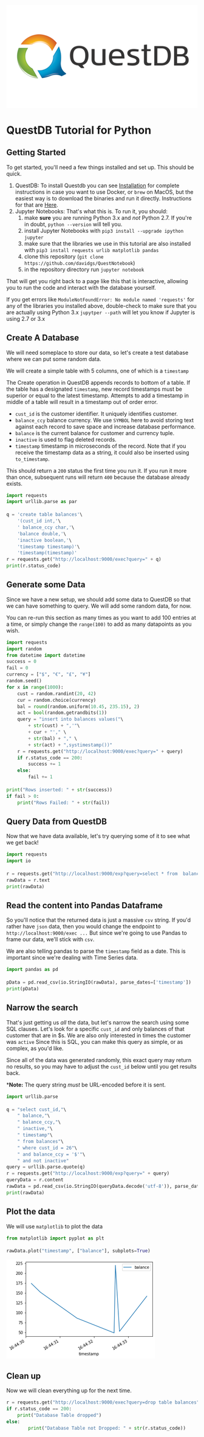 ![logo](img/QuestDB_Logo_GitHub.png)
# QuestDB Tutorial for Python

## Getting Started

To get started, you'll need a few things installed and set up. This should be quick.

1. QuestDB: To install Questdb you can see [Installation](https://questdb.io/getstarted) for complete instructions in case you want to use Docker, or `brew` on MacOS, but the easiest way is to download the binaries and run it directly. Instructions for that are [Here](https://questdb.io/docs/guideBinaries).
2. Jupyter Notebooks: That's what this is. To run it, you should:
    1. make **sure** you are running Python 3.x and _not_ Python 2.7. If you're in doubt, `python --version` will tell you.
    2. install Jupyter Notebooks with `pip3 install --upgrade ipython jupyter`
    3. make sure that the libraries we use in this tutorial are also installed with `pip3 install requests urlib matplotlib pandas`
    4. clone this repository (`git clone https://github.com/davidgs/QuestNotebook`)
    5. in the repository directory run `jupyter notebook`

That will get you right back to a page like this that is interactive, allowing you to run the code and interact with the database yourself.

If you get errors like `ModuleNotFoundError: No module named 'requests'` for any of the libraries you installed above, double-check to make sure that you are actually using Python 3.x `jupytper --path` will let you know if Jupyter is using 2.7 or 3.x

## Create A Database

We will need someplace to store our data, so let's create a test database where we can put some random data.

We will create a simple table with 5 columns, one of which is a `timestamp`

The Create operation in QuestDB appends records to bottom of a table. If the table has a designated `timestamp`, new record timestamps must be superior or equal to the latest timestamp. Attempts to add a timestamp in middle of a table will result in a timestamp out of order error.

* `cust_id` is the customer identifier. It uniquely identifies customer.
* `balance_ccy` balance currency. We use `SYMBOL` here to avoid storing text against each record to save space and increase database performance.
* `balance` is the current balance for customer and currency tuple.
* `inactive` is used to flag deleted records.
* `timestamp` timestamp in microseconds of the record. Note that if you receive the timestamp data as a string, it could also be inserted using `to_timestamp`.

This should return a `200` status the first time you run it. If you run it more than once, subsequent runs will return `400` because the database already exists.


```python
import requests
import urllib.parse as par

q = 'create table balances'\
    '(cust_id int,'\
    ' balance_ccy char,'\
    'balance double,'\
    'inactive boolean,'\
    'timestamp timestamp)'\
    'timestamp(timestamp)'
r = requests.get("http://localhost:9000/exec?query=" + q)
print(r.status_code)
```

## Generate some Data

Since we have a new setup, we should add some data to QuestDB so that we can have something to query. We will add some random data, for now.

You can re-run this section as many times as you want to add 100 entries at a time, or simply change the `range(100)` to add as many datapoints as you wish.



```python
import requests
import random
from datetime import datetime
success = 0
fail = 0
currency = ["$", "€", "£", "¥"]
random.seed()
for x in range(1000):
    cust = random.randint(20, 42)
    cur = random.choice(currency)
    bal = round(random.uniform(10.45, 235.15), 2)
    act = bool(random.getrandbits(1))
    query = "insert into balances values("\
        + str(cust) + ",'"\
        + cur + "'," \
        + str(bal) + "," \
        + str(act) + ",systimestamp())"
    r = requests.get("http://localhost:9000/exec?query=" + query)
    if r.status_code == 200:
        success += 1
    else:
        fail += 1

print("Rows inserted: " + str(success))
if fail > 0:
    print("Rows Failed: " + str(fail))

```

## Query Data from QuestDB

Now that we have data available, let's try querying some of it to see what we get back!


```python
import requests
import io

r = requests.get("http://localhost:9000/exp?query=select * from  balances")
rawData = r.text
print(rawData)

```

## Read the content into Pandas Dataframe

So you'll notice that the returned data is just a massive `csv` string. If you'd rather have `json` data, then you would change the endpoint to `http://localhost:9000/exec ...` But since we're going to use Pandas to frame our data, we'll stick with `csv`.

We are also telling pandas to parse the `timestamp` field as a date. This is important since we're dealing with Time Series data.


```python
import pandas as pd

pData = pd.read_csv(io.StringIO(rawData), parse_dates=['timestamp'])
print(pData)

```

## Narrow the search

That's just getting us *all* the data, but let's narrow the search using some SQL clauses. Let's look for a specific `cust_id` and only balances of that customer that are in $s. We are also only interested in times the customer was `active` Since this is SQL, you can make this query as simple, or as complex, as you'd like.

Since all of the data was generated randomly, this exact query may return no results, so you may have to adjust the `cust_id` below until you get results back.

***Note:** The query string _must_ be URL-encoded before it is sent.


```python
import urllib.parse

q = "select cust_id,"\
    " balance,"\
    " balance_ccy,"\
    " inactive,"\
    " timestamp"\
    " from balances"\
    " where cust_id = 26"\
    " and balance_ccy = '$'"\
    " and not inactive"
query = urllib.parse.quote(q)
r = requests.get("http://localhost:9000/exp?query=" + query)
queryData = r.content
rawData = pd.read_csv(io.StringIO(queryData.decode('utf-8')), parse_dates=['timestamp'])
print(rawData)
```

## Plot the data

We will use `matplotlib` to plot the data


```python
from matplotlib import pyplot as plt

rawData.plot("timestamp", ["balance"], subplots=True)


```
![graph](img/output.png)

## Clean up

Now we will clean everything up for the next time.


```python
r = requests.get("http://localhost:9000/exec?query=drop table balances")
if r.status_code == 200:
    print("Database Table dropped")
else:
        print("Database Table not Dropped: " + str(r.status_code))
```
